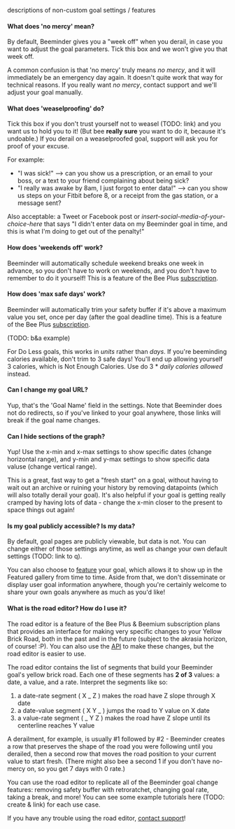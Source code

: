 descriptions of non-custom goal settings / features

#### What does 'no mercy' mean?
By default, Beeminder gives you a "week off" when you derail, in case you want to adjust the goal parameters.  Tick this box and we won't give you that week off.

A common confusion is that 'no mercy' truly means *no mercy*, and it will immediately be an emergency day again.  It doesn't quite work that way for technical reasons.  If you really want *no mercy*, contact support and we'll adjust your goal manually.

#### What does 'weaselproofing' do?
Tick this box if you don't trust yourself not to weasel (TODO: link) and you want us to hold you to it!  (But bee **really sure** you want to do it, because it's undoable.)  If you derail on a weaselproofed goal, support will ask you for proof of your excuse.

For example:
  - "I was sick!" --> can you show us a prescription, or an email to your boss, or a text to your friend complaining about being sick?
  - "I really was awake by 8am, I just forgot to enter data!" --> can you show us steps on your Fitbit before 8, or a receipt from the gas station, or a message sent?
  
Also acceptable: a Tweet or Facebook post or *insert-social-media-of-your-choice-here* that says "I didn't enter data on my Beeminder goal in time, and this is what I'm doing to get out of the penalty!"

#### How does 'weekends off' work?
Beeminder will automatically schedule weekend breaks one week in advance, so you don't have to work on weekends, and you don't have to remember to do it yourself!  This is a feature of the Bee Plus [subscription](https://www.beeminder.com/premium).

#### How does 'max safe days' work?
Beeminder will automatically trim your safety buffer if it's above a maximum value you set, once per day (after the goal deadline time).  This is a feature of the Bee Plus [subscription](https://www.beeminder.com/premium).

(TODO: b&a example)

For Do Less goals, this works in *units* rather than *days*.  If you're beeminding calories available, don't trim to 3 safe days!  You'll end up allowing yourself 3 calories, which is Not Enough Calories.  Use do 3 * *daily calories allowed* instead.

#### Can I change my goal URL?
Yup, that's the 'Goal Name' field in the settings.  Note that Beeminder does not do redirects, so if you've linked to your goal anywhere, those links will break if the goal name changes.

#### Can I hide sections of the graph?
Yup!  Use the x-min and x-max settings to show specific dates (change horizontal range), and y-min and y-max settings to show specific data valuse (change vertical range).

This is a great, fast way to get a "fresh start" on a goal, without having to wait out an archive or ruining your history by removing datapoints (which will also totally derail your goal).  It's also helpful if your goal is getting really cramped by having lots of data - change the x-min closer to the present to space things out again!

#### Is my goal publicly accessible?  Is my data?
By default, goal pages are publicly viewable, but data is not.  You can change either of those settings anytime, as well as change your own default settings (TODO: link to q).

You can also choose to [feature](https://www.beeminder.com/featured) your goal, which allows it to show up in the Featured gallery from time to time.  Aside from that, we don't disseminate or display user goal information anywhere, though you're certainly welcome to share your own goals anywhere as much as you'd like!

#### What is the road editor?  How do I use it?
The road editor is a feature of the Bee Plus & Beemium subscription plans that provides an interface for making very specific changes to your Yellow Brick Road, both in the past and in the future (subject to the akrasia horizon, of course! :P).  You can also use the [API](https://www.beeminder.com/api) to make these changes, but the road editor is easier to use.

The road editor contains the list of segments that build your Beeminder goal's yellow brick road.  Each one of these segments has **2 of 3** values: a date, a value, and a rate.  Interpret the segments like so:
1. a date-rate segment ( X _ Z ) makes the road have Z slope through X date
2. a date-value segment ( X Y _ ) jumps the road to Y value on X date
3. a value-rate segment ( _ Y Z ) makes the road have Z slope until its centerline reaches Y value

A derailment, for example, is usually #1 followed by #2 - Beeminder creates a row that preserves the shape of the road you were following until you derailed, then a second row that moves the road position to your current value to start fresh.  (There might also bee a second 1 if you don't have no-mercy on, so you get 7 days with 0 rate.)

You can use the road editor to replicate all of the Beeminder goal change features: removing safety buffer with retroratchet, changing goal rate, taking a break, and more!  You can see some example tutorials here (TODO: create & link) for each use case.  

If you have any trouble using the road editor, [contact support](https://www.beeminder.com/contact)!  
